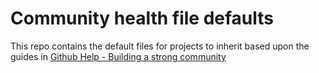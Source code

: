 # Community health file defaults

This repo contains the default files for projects to inherit based upon the guides in
[Github Help - Building a strong community](https://help.github.com/en/github/building-a-strong-community/creating-a-default-community-health-file)

